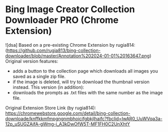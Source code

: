 # Bing Image Creator Collection Downloader PRO (Chrome Extension)
![dsa]
Based on a pre-existing Chrome Extension by rugia814:
(https://github.com/rugia813/bing-collection-downloader/blob/master/Annotation%202024-01-01%20163647.png)
Original version features:
 - adds a button to the collection page which downloads all images you saved as a single zip file.
 - if the image is deleted, will try to download the thumbnail version instead.
This version (in addition):
 - downloads the prompts as .txt files with the same number as the image file.

Original Extension Store Link (by rugia814): https://chromewebstore.google.com/detail/bing-collection-downloade/knffkkmfmpgngnmbhoicifgbkjlhaifc?fbclid=IwAR0_UuWVqa3a-12p_uSUGZAifA-gWmg-i_A3kDwOfW5T-MF1FH0C2UnXhtY
